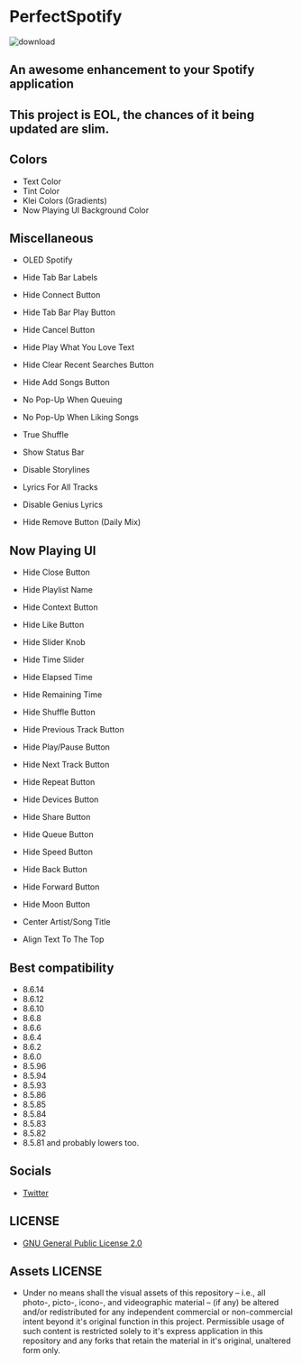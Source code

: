 # PerfectSpotify

![download](https://twickd.com/images/aef7c7f87d06098acf2567451270131ec8675b94.jpeg)

## An awesome enhancement to your Spotify application

## This project is EOL, the chances of it being updated are slim.

## Colors

- Text Color
- Tint Color
- Klei Colors (Gradients)
- Now Playing UI Background Color

## Miscellaneous

- OLED Spotify
- Hide Tab Bar Labels
- Hide Connect Button
- Hide Tab Bar Play Button

- Hide Cancel Button
- Hide Play What You Love Text
- Hide Clear Recent Searches Button

- Hide Add Songs Button
- No Pop-Up When Queuing
- No Pop-Up When Liking Songs

- True Shuffle
- Show Status Bar
- Disable Storylines
- Lyrics For All Tracks
- Disable Genius Lyrics
- Hide Remove Button (Daily Mix)

## Now Playing UI

- Hide Close Button
- Hide Playlist Name
- Hide Context Button
- Hide Like Button
- Hide Slider Knob
- Hide Time Slider
- Hide Elapsed Time
- Hide Remaining Time
- Hide Shuffle Button
- Hide Previous Track Button
- Hide Play/Pause Button
- Hide Next Track Button
- Hide Repeat Button
- Hide Devices Button
- Hide Share Button
- Hide Queue Button

- Hide Speed Button
- Hide Back Button
- Hide Forward Button
- Hide Moon Button

- Center Artist/Song Title
- Align Text To The Top

## Best compatibility

- 8.6.14
- 8.6.12
- 8.6.10
- 8.6.8
- 8.6.6
- 8.6.4
- 8.6.2
- 8.6.0
- 8.5.96
- 8.5.94
- 8.5.93
- 8.5.86
- 8.5.85
- 8.5.84
- 8.5.83
- 8.5.82
- 8.5.81 and probably lowers too.

## Socials

* [Twitter](https://twitter.com/Lukii120)

## LICENSE

* [GNU General Public License 2.0](https://www.gnu.org/licenses/old-licenses/gpl-2.0.html)

## Assets LICENSE

* Under no means shall the visual assets of this repository – i.e., all photo-, picto-, icono-, and videographic material – (if any) be altered and/or redistributed for any independent commercial or non-commercial intent beyond it's original function in this project. Permissible usage of such content is restricted solely to it's express application in this repository and any forks that retain the material in it's original, unaltered form only.
